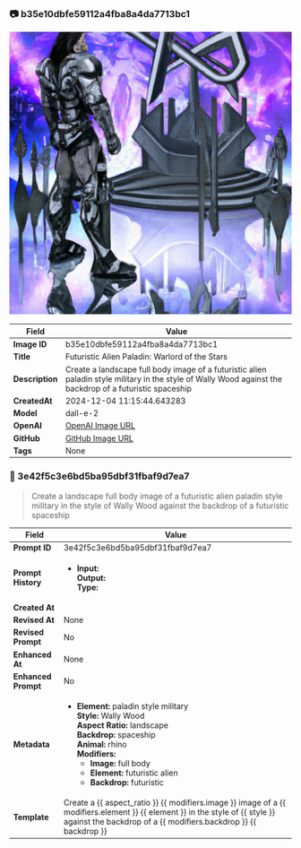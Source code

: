 

### 📷 b35e10dbfe59112a4fba8a4da7713bc1 


![data.id](./b35e10dbfe59112a4fba8a4da7713bc1.jpg)


| Field          | Value                                                                                                                     |
|----------------|---------------------------------------------------------------------------------------------------------------------------|
| **Image ID**             | b35e10dbfe59112a4fba8a4da7713bc1                                                                                                             |
| **Title**           | Futuristic Alien Paladin: Warlord of the Stars                                                                                                       |
| **Description**           | Create a landscape full body image of a futuristic alien paladin style military in the style of Wally Wood against the backdrop of a futuristic spaceship                                                                                                       |
| **CreatedAt**        | 2024-12-04 11:15:44.643283                                                                                                        |
| **Model**        | dall-e-2                                                                                                        |
| **OpenAI**         | [OpenAI Image URL](https://oaidalleapiprodscus.blob.core.windows.net/private/org-TZj0gKpq3CiXdXNznVOkBYav/user-t5KW5S6yYiCS0u4yDWasqnEP/img-iLimz0DOigFH8Ll70wcVkgVA.png?st=2024-12-04T10%3A15%3A37Z&se=2024-12-04T12%3A15%3A37Z&sp=r&sv=2024-08-04&sr=b&rscd=inline&rsct=image/png&skoid=d505667d-d6c1-4a0a-bac7-5c84a87759f8&sktid=a48cca56-e6da-484e-a814-9c849652bcb3&skt=2024-12-04T01%3A10%3A28Z&ske=2024-12-05T01%3A10%3A28Z&sks=b&skv=2024-08-04&sig=kBn%2BIwAKLeAc/Ix%2BwzpqwVeI5z6xeM44wM9Kuz7i1Ng%3D)                                                                                |
| **GitHub**         | [GitHub Image URL](https://github.com/Caneta-Silva/cyber-tomorrow/blob/main/images/b35e10dbfe59112a4fba8a4da7713bc1/b35e10dbfe59112a4fba8a4da7713bc1.jpg?raw=true)                                                                                |
| **Tags**       | None                                                                                                                   |

### 📜 3e42f5c3e6bd5ba95dbf31fbaf9d7ea7

> Create a landscape full body image of a futuristic alien paladin style military in the style of Wally Wood against the backdrop of a futuristic spaceship

| Field          | Value                                                                                                                                                                      |
|----------------|----------------------------------------------------------------------------------------------------------------------------------------------------------------------------|
| **Prompt ID**  | 3e42f5c3e6bd5ba95dbf31fbaf9d7ea7                                                                                                                                                            |
| **Prompt History** | <ul><li>**Input:**  <br> **Output:**  <br> **Type:** </li></ul> |
| **Created At** |                                                                                                                                                    |
| **Revised At** | None                                                                                                                                                   |
| **Revised Prompt** | No                                                                                                                                                                      |
| **Enhanced At** | None                                                                                                                                                  |
| **Enhanced Prompt** | No                                                                                                                                                                    |
| **Metadata**   | <ul><li>**Element:** paladin style military <br> **Style:** Wally Wood <br> **Aspect Ratio:** landscape <br> **Backdrop:** spaceship <br> **Animal:** rhino <br> **Modifiers:**<ul><li>**Image:** full body</li><li>**Element:** futuristic alien</li><li>**Backdrop:** futuristic</li></ul></li></ul> |
| **Template**   | Create a {{ aspect_ratio }} {{ modifiers.image }} image of a {{ modifiers.element }} {{ element }} in the style of {{ style }} against the backdrop of a {{ modifiers.backdrop }} {{ backdrop }}                                                                                                                                           |


